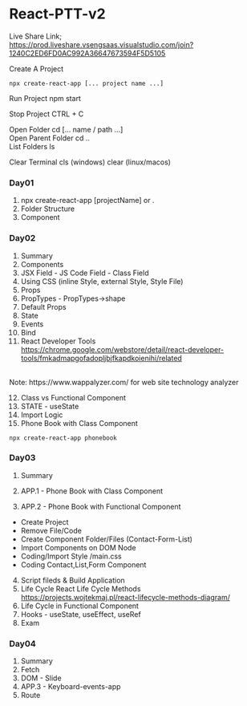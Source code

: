 # React-PTT-v2


Live Share Link;<br/>
https://prod.liveshare.vsengsaas.visualstudio.com/join?1240C2ED6FD0AC992A36647673594F5D5105

Create A Project
```
npx create-react-app [... project name ...]
```
Run Project
npm start

Stop Project
CTRL + C

Open Folder
cd [... name / path ...]
<br/>
Open Parent Folder
cd ..
<br/>
List Folders
ls
<br/>

Clear Terminal
cls (windows)
clear (linux/macos)


### Day01

1. npx create-react-app [projectName] or .
2. Folder Structure
3. Component

### Day02

01. Summary
02. Components
03. JSX Field - JS Code Field - Class Field
04. Using CSS (inline Style, external Style, Style File)
05. Props
06. PropTypes - PropTypes->shape
07. Default Props
08. State
09. Events
10. Bind
11. React Developer Tools <br/>
https://chrome.google.com/webstore/detail/react-developer-tools/fmkadmapgofadopljbjfkapdkoienihi/related
<br/>
Note: https://www.wappalyzer.com/ for web site technology analyzer

12. Class vs Functional Component
13. STATE - useState
14. Import Logic
15. Phone Book with Class Component
```
npx create-react-app phonebook
```

### Day03

01. Summary
02. APP.1 - Phone Book with Class Component

03. APP.2 - Phone Book with Functional Component
- Create Project
- Remove File/Code
- Create Component Folder/Files (Contact-Form-List)
- Import Components on DOM Node
- Coding/Import Style /main.css
- Coding Contact,List,Form Component
04. Script fileds & Build Application
05. Life Cycle
React Life Cycle Methods <br/>
https://projects.wojtekmaj.pl/react-lifecycle-methods-diagram/
06. Life Cycle in Functional Component
07. Hooks - useState, useEffect, useRef
08. Exam

### Day04

01. Summary
02. Fetch
03. DOM - Slide
04. APP.3 - Keyboard-events-app
05. Route

